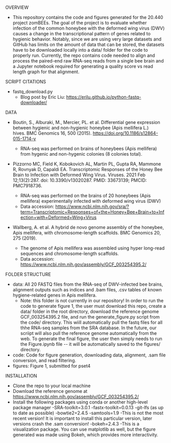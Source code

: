 OVERVIEW
- This repository contains the code and figures generated for the 20.440 project zomBEEs. The goal of the project is to evaluate whether infection of the common honeybee with the deformed wing virus (DWV) causes a change in the transcriptional pattern of genes related to hygienic behavior. Notably, since we are using very large datasets and GitHub has limits on the amount of data that can be stored, the datasets have to be downloaded locally into a data/ folder for the code to properly run. Currently, the repo contains code needed to align and process the paired-end raw RNA-seq reads from a single bee brain and a Jupyter notebook required for generating a quality score vs read length graph for that alignment.

SCRIPT CITATIONS 
- fastq_download.py
  - Blog post by Eric Liu: https://erilu.github.io/python-fastq-downloader/

DATA
- Boutin, S., Alburaki, M., Mercier, PL. et al. Differential gene expression between hygienic and non-hygienic honeybee (Apis mellifera L.) hives. BMC Genomics 16, 500 (2015). https://doi.org/10.1186/s12864-015-1714-y
  - RNA-seq was performed on brains of honeybees (Apis mellifera) from hygenic and non-hygenic colonies (8 colonies total).

- Pizzorno MC, Field K, Kobokovich AL, Martin PL, Gupta RA, Mammone R, Rovnyak D, Capaldi EA. Transcriptomic Responses of the Honey Bee Brain to 
Infection with Deformed Wing Virus. Viruses. 2021 Feb 12;13(2):287. doi: 10.3390/v13020287. PMID: 33673139; PMCID: PMC7918736.
  - RNA-seq was performed on the brains of 20 honeybees (Apis mellifera) experimentally infected with deformed wing virus (DWV)
  - Data accession: https://www.ncbi.nlm.nih.gov/sra/?term=Transcriptomic+Responses+of+the+Honey+Bee+Brain+to+Infection+with+Deformed+Wing+Virus 

- Wallberg, A. et al. A hybrid de novo genome assembly of the honeybee, Apis mellifera, with chromosome-length scaffolds. BMC Genomics 20, 275 (2019).
  - The genome of Apis mellifera was assembled using hyper long-read sequences and chromosome-length scaffolds.
  - Data accession: https://www.ncbi.nlm.nih.gov/assembly/GCF_003254395.2/



FOLDER STRUCTURE
- data: All 20 FASTQ files from the RNA-seq of DWV-infected bee brains, alignment outputs such as indices and .bam files, .csv tables of known hygiene-related genes in Apis mellifera.
  - Note: this folder is not currently in our repository! In order to run the code to generate figure 1, the user must download this repo, create a data/ folder in the root directory, download the reference genome GCF_003254395.2 file, and run the generate_figure.py script from the code/ directory. This wiill automatically pull the fastq files for all thhe RNA-seq samples from the SRA database. In the future, our scriipt will also pull the reference genome automatically from the web. To generate the final figure, the user then simply needs to run the Figure.ipynb file -- it will be automatically saved to the figures/ directory.
- code: Code for figure generation, downloading data, alignment, .sam file conversion, and read filtering.
- figures: Figure 1, submitted for pset4

INSTALLATION
- Clone the repo to your local machine
- Download the reference genome at https://www.ncbi.nlm.nih.gov/assembly/GCF_003254395.2/
- Install the following packages using conda or another high-level package manager
  -SRA-toolkit=3.0.1
  -fastx-toolkit=0.0.13
  -git-lfs (as up to date as possible)
  -bowtie2=2.4.5
  -samtools=1.9
    -This is not the most recent version! It is important to install this particular version, later versions crash the .sam conversion!
  -bokeh=2.4.3
    -This is a visualization package. You can use matplotlib as well, but the figure generated was made using Bokeh, which provides more interactivity.

